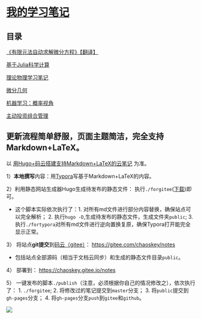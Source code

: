# [我的学习笔记](https://chaoskey.gitee.io/notes/)

## 目录

[《有限元法自动求解微分方程》【翻译】](https://chaoskey.gitee.io/notes/docs/fem/)

[基于Julia科学计算](https://chaoskey.gitee.io/notes/docs/julia/)

[理论物理学习笔记](https://chaoskey.gitee.io/notes/docs/theophy/)

[微分几何](https://chaoskey.gitee.io/notes/docs/diffgeo)

[机器学习：概率视角](https://chaoskey.gitee.io/notes/docs/mlapp)

[主动投资组合管理](https://chaoskey.gitee.io/notes/docs/apm)

## 更新流程简单舒服，页面主题简洁，完全支持Markdown+LaTeX。

以 [用Hugo+码云搭建支持Markdown+LaTeX的云笔记](https://chaoskey.gitee.io/notes/posts/0000/) 为准。

1）**本地撰写**内容：用[Typora](https://www.typora.io/)写基于Markdown+LaTeX的内容。

2）利用静态网站生成器Hugo生成待发布的静态文件： 执行`./forgitee`([下载](https://chaoskey.gitee.io/notes/assets/forgitee))即可。

- 这个脚本实际依次执行了：1. 对所有md文件进行部分内容替换，确保站点可以完全解析； 2. 执行`hugo -D`,生成待发布的静态文件，生成文件夹`public`;  3. 执行`./fortypora`对所有md文件进行逆向置换复原，确保Typora打开能完全显示正常。

3） 将站点**git提交**到[码云（gitee）](https://gitee.com)： https://gitee.com/chaoskey/notes 

- 包括站点全部源码（相当于文档云同步）和生成的静态文件目录`public`。

4） 部署到： https://chaoskey.gitee.io/notes

5） 一键发布的脚本`./publish`（注意，必须根据你自己的情况修改之），依次执行了： 1.  `./forgitee`;  2.  将修改过的笔记提交到`master`分支； 3. 将`public`提交到`gh-pages`分支；  4. 将`gh-pages`分支`push`到`gitee`和`github`。

![](https://chaoskey.gitee.io/notes/images/0103.jpg)


